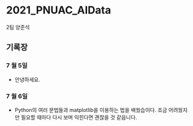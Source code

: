 # 2021_PNUAC_AIData
 2팀 양준석

## 기록장

### 7 월 5일
+ 안녕하세요.

### 7 월 6일
+ Python의 여러 문법들과 matplotlib을 이용하는 법을 배웠습이다. 조금 어려웠지만 필요할 때마다 다시 보며 익힌다면 괜찮을 것 같읍니다.
